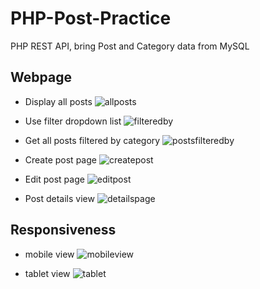 # PHP-Post-Practice
PHP REST API,  bring Post and Category data from MySQL

## Webpage
* Display all posts
![allposts](https://user-images.githubusercontent.com/72636598/235558931-7fac0fea-8989-4c7d-95f9-f8d200c3c50a.png)


* Use filter dropdown list
![filteredby](https://user-images.githubusercontent.com/72636598/235559068-bd38cac1-403b-43a3-a06f-21a65104719e.png)


* Get all posts filtered by category
![postsfilteredby](https://user-images.githubusercontent.com/72636598/235559101-024c1524-6d6a-42ac-8508-0465bd137c6f.png)


* Create post page
![createpost](https://user-images.githubusercontent.com/72636598/235558981-c6eb305d-8708-4cbf-b45d-0c3551d2aa50.png)


* Edit post page
![editpost](https://user-images.githubusercontent.com/72636598/235559032-27bed684-fdaf-4d89-8521-b64204914773.png)


* Post details view
![detailspage](https://user-images.githubusercontent.com/72636598/235559050-d3ca706f-21c4-4ff4-9227-2d5d8ba9dd5d.png)



## Responsiveness
* mobile view
![mobileview](https://user-images.githubusercontent.com/72636598/235559111-31afba0d-0901-4f52-a225-c8bb17372a1f.png)



* tablet view
![tablet](https://user-images.githubusercontent.com/72636598/235559124-5cede5e9-89f6-4af3-b740-5c585c7289e5.png)

